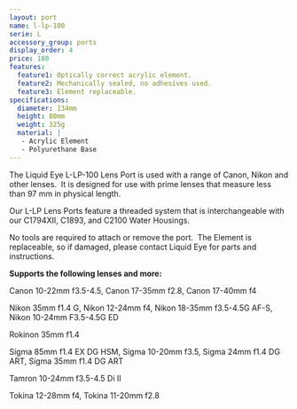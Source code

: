 ```yaml
---
layout: port
name: l-lp-100
serie: L
accessory_group: ports
display_order: 4
price: 180
features:
  feature1: Optically correct acrylic element.
  feature2: Mechanically sealed, no adhesives used.
  feature3: Element replaceable.
specifications:
  diameter: 134mm
  height: 80mm
  weight: 325g
  material: |
   - Acrylic Element
   - Polyurethane Base
---
```

The Liquid Eye L-LP-100 Lens Port is used with a range of Canon, Nikon and other lenses.  It is designed for use with prime lenses that measure less than 97 mm in physical length.

Our L-LP Lens Ports feature a threaded system that is interchangeable with our C1794XII, C1893, and C2100 Water Housings.  

No tools are required to attach or remove the port.  The Element is replaceable, so if damaged, please contact Liquid Eye for parts and instructions.

**Supports the following lenses and more:**

Canon	10-22mm f3.5-4.5, Canon	17-35mm f2.8, Canon	17-40mm f4

Nikon	35mm f1.4 G, Nikon 12-24mm f4, Nikon 18-35mm f3.5-4.5G AF-S, Nikon 10-24mm F3.5-4.5G ED

Rokinon 35mm f1.4

Sigma	85mm f1.4 EX DG HSM, Sigma 10-20mm f3.5, Sigma 24mm f1.4 DG ART, Sigma 35mm f1.4 DG ART

Tamron 10-24mm f3.5-4.5 Di II

Tokina 12-28mm f4, Tokina 11-20mm f2.8
